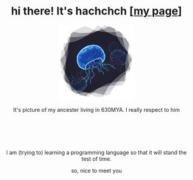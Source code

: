 <h1 align="center"> hi there! It's hachchch [<a href="https://hachchch.github.io/">my page</a>]</h1>

<p align="center"><img src="https://raw.githubusercontent.com/hachchch/hachchch.github.io/master/AureliaAurita.png"></img></p>
<p align="center">It's picture of my ancester living in 630MYA. I really respect to him</p>
<br>
<br>
<br>
<br>
<p align="center">I am (trying to) learning a programming language so that it will stand the test of time.</p>
<p align="center">so, nice to meet you</p>
